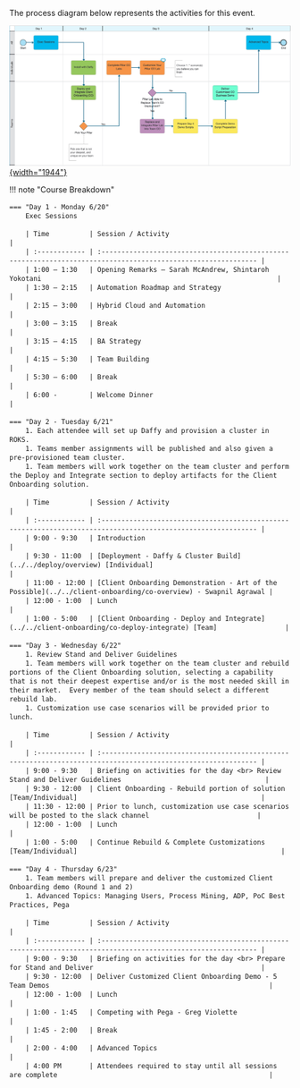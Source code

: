 The process diagram below represents the activities for this event.

<!---
Sample comment
-->
<a href="https://ibm.biz/SKOTechAcademyProcess" target="_blank">![See it in Blueworks Live!](../src/images/demo-overview-bwl.png){width="1944"}</a>


!!! note "Course Breakdown"

    === "Day 1 - Monday 6/20"
        Exec Sessions

        | Time          | Session / Activity                                                                                             |
        | :------------ | :------------------------------------------------------------------------------------------------------------- |
        | 1:00 – 1:30   | Opening Remarks – Sarah McAndrew, Shintaroh Yokotani                                                           |
        | 1:30 – 2:15   | Automation Roadmap and Strategy                                                                                |
        | 2:15 – 3:00   | Hybrid Cloud and Automation                                                                                    |
        | 3:00 – 3:15   | Break                                                                                                          |
        | 3:15 – 4:15   | BA Strategy                                                                                                    |
        | 4:15 – 5:30   | Team Building                                                                                                  |
        | 5:30 – 6:00   | Break                                                                                                          |
        | 6:00 -        | Welcome Dinner                                                                                                 |

    === "Day 2 - Tuesday 6/21"
        1. Each attendee will set up Daffy and provision a cluster in ROKS.
        1. Teams member assignments will be published and also given a pre-provisioned team cluster.
        1. Team members will work together on the team cluster and perform the Deploy and Integrate section to deploy artifacts for the Client Onboarding solution.

        | Time          | Session / Activity                                                                                             |
        | :------------ | :------------------------------------------------------------------------------------------------------------- |
        | 9:00 - 9:30   | Introduction                                                                                                   |
        | 9:30 - 11:00  | [Deployment - Daffy & Cluster Build](../../deploy/overview) [Individual]                                       |
        | 11:00 - 12:00 | [Client Onboarding Demonstration - Art of the Possible](../../client-onboarding/co-overview) - Swapnil Agrawal |
        | 12:00 - 1:00  | Lunch                                                                                                          |
        | 1:00 - 5:00   | [Client Onboarding - Deploy and Integrate](../../client-onboarding/co-deploy-integrate) [Team]                 |

    === "Day 3 - Wednesday 6/22"
        1. Review Stand and Deliver Guidelines
        1. Team members will work together on the team cluster and rebuild portions of the Client Onboarding solution, selecting a capability that is not their deepest expertise and/or is the most needed skill in their market.  Every member of the team should select a different rebuild lab.
        1. Customization use case scenarios will be provided prior to lunch.

        | Time          | Session / Activity                                                                                             |
        | :------------ | :------------------------------------------------------------------------------------------------------------- |
        | 9:00 - 9:30   | Briefing on activities for the day <br> Review Stand and Deliver Guidelines                                    |
        | 9:30 - 12:00  | Client Onboarding - Rebuild portion of solution [Team/Individual]                                              |
        | 11:30 - 12:00 | Prior to lunch, customization use case scenarios will be posted to the slack channel                           |
        | 12:00 - 1:00  | Lunch                                                                                                          |
        | 1:00 - 5:00   | Continue Rebuild & Complete Customizations [Team/Individual]                                                   |

    === "Day 4 - Thursday 6/23"
        1. Team members will prepare and deliver the customized Client Onboarding demo (Round 1 and 2)
        1. Advanced Topics: Managing Users, Process Mining, ADP, PoC Best Practices, Pega
        
        | Time          | Session / Activity                                                                                             |
        | :------------ | :------------------------------------------------------------------------------------------------------------- |
        | 9:00 - 9:30   | Briefing on activities for the day <br> Prepare for Stand and Deliver                                          |
        | 9:30 - 12:00  | Deliver Customized Client Onboarding Demo - 5 Team Demos                                                       |
        | 12:00 - 1:00  | Lunch                                                                                                          |
        | 1:00 - 1:45   | Competing with Pega - Greg Violette                                                                            |
        | 1:45 - 2:00   | Break                                                                                                          |
        | 2:00 - 4:00   | Advanced Topics                                                                                                |
        | 4:00 PM       | Attendees required to stay until all sessions are complete                                                     |  
